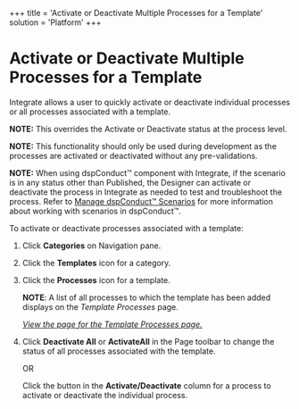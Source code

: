 +++
title = 'Activate or Deactivate Multiple Processes for a Template'
solution = 'Platform'
+++

# Activate or Deactivate Multiple Processes for a Template

Integrate allows a user to quickly activate or deactivate individual
processes or all processes associated with a template.

<span style="font-weight: bold;">NOTE:</span> This overrides the
Activate or Deactivate status at the process level. 

<span style="font-weight: bold;">NOTE:</span> This functionality should
only be used during development as the processes are activated or
deactivated without any pre-validations.

<span style="font-weight: bold;">NOTE:</span> When using dspConduct™
component with Integrate, if the scenario is in any status other than
Published, the Designer can activate or deactivate the process in
Integrate as needed to test and troubleshoot the process. Refer to
[Manage dspConduct™
Scenarios](../../../Master_Data_Mgmt/dspConduct/Use_Cases/Manage_Scenarios.htm)
for more information about working with scenarios in dspConduct™.

To activate or deactivate processes associated with a template:

1.  Click **Categories** on Navigation pane.

2.  Click the **Templates** icon for a category.

3.  Click the **Processes** icon for a template.
    
    **NOTE**: A list of all processes to which the template has been
    added displays on the *Template Processes* page.
    
    *[View the page for the Template Processes
    page.](../Page_Desc/Template_Processes.htm)*

4.  Click **Deactivate All** or **ActivateAll** in the Page toolbar to
    change the status of all processes associated with the template.
    
    OR
    
    Click the button in the **Activate/Deactivate** column for a process
    to activate or deactivate the individual process.
